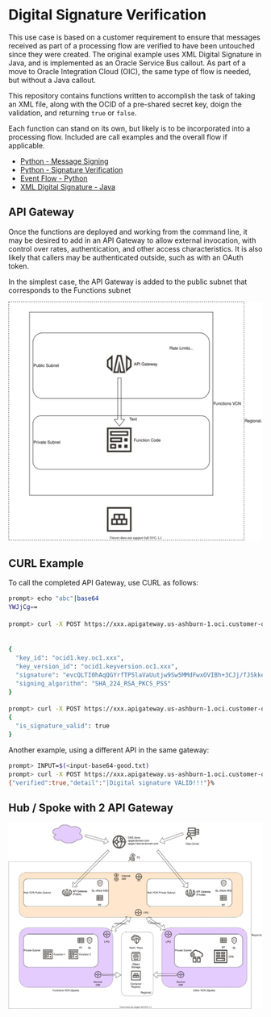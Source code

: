 # Digital Signature Verification

This use case is based on a customer requirement to ensure that messages received as part of a processing flow are verified to have been untouched since they were created.  The original example uses XML Digital Signature in Java, and is implemented as an Oracle Service Bus callout.  As part of a move to Oracle Integration Cloud (OIC), the same type of flow is needed, but without a Java callout.   

This repository contains functions written to accomplish the task of taking an XML file, along with the OCID of a pre-shared secret key, doign the validation, and returning `true` or `false`.  

Each function can stand on its own, but likely is to be incorporated into a processing flow.  Included are call examples and the overall flow if applicable.  

- [Python - Message Signing](sign-message-python) 
- [Python - Signature Verification](verify-signature-python) 
- [Event Flow - Python](verify-signature-python-event) 
- [XML Digital Signature - Java](verify-signature-java) 
 
## API Gateway

Once the functions are deployed and working from the command line, it may be desired to add in an API Gateway to allow external invocation, with control over rates, authentication, and other access characteristics.  It is also likely that callers may be authenticated outside, such as with an OAuth token.

In the simplest case, the API Gateway is added to the public subnet that corresponds to the Functions subnet

![API GW Diagram](images/FunctionsAPIGateway.svg)

## CURL Example

To call the completed API Gateway, use CURL as follows:

```bash
prompt> echo "abc"|base64
YWJjCg==

prompt> curl -X POST https://xxx.apigateway.us-ashburn-1.oci.customer-oci.com/vaultsign/sign -H "Content-Type: application/json" -d '{"base64message":"YWJjCg=="}'


{
  "key_id": "ocid1.key.oc1.xxx",
  "key_version_id": "ocid1.keyversion.oc1.xxx",
  "signature": "evcQLTI0hAqQGYrfTP5laVaUutjw9Sw5MMdFwxOVIBh+3CJj/fJSkkef8b3zakP0Y/hXx9ulj7LwAYeDPFYN1GHqMET5FWScM1V9F5Q2GqPRQiTPuQJZOt1bodnIR92XAJafeL9MPi3uVHjVnp7QCRrR8KsPNMtQLeyFRswDlZkLTOQVEqeKLPVmmZklz5bscgUv6ly/qrJsOGikdqXKY5iScb6JttA/cy6S4M/Xgfh34Rghhio5AbRE5plf8Bug8HJkmbe8Ydg2mCCteZ4iQze0PIhX1lO+pHv1+VTsj28AaNdeV/Yowq0G5NKQLoVhdSCzEUMbhLfZmsQCGl7qhw==",
  "signing_algorithm": "SHA_224_RSA_PKCS_PSS"
}

prompt> curl -X POST https://xxx.apigateway.us-ashburn-1.oci.customer-oci.com/vaultsign/verify -H "Content-Type: application/json" -d '{"base64message":"YWJjCg==","signature":"evcQLTI0hAqQGYrfTP5laVaUutjw9Sw5MMdFwxOVIBh+3CJj/fJSkkef8b3zakP0Y/hXx9ulj7LwAYeDPFYN1GHqMET5FWScM1V9F5Q2GqPRQiTPuQJZOt1bodnIR92XAJafeL9MPi3uVHjVnp7QCRrR8KsPNMtQLeyFRswDlZkLTOQVEqeKLPVmmZklz5bscgUv6ly/qrJsOGikdqXKY5iScb6JttA/cy6S4M/Xgfh34Rghhio5AbRE5plf8Bug8HJkmbe8Ydg2mCCteZ4iQze0PIhX1lO+pHv1+VTsj28AaNdeV/Yowq0G5NKQLoVhdSCzEUMbhLfZmsQCGl7qhw=="}'
{
  "is_signature_valid": true
}
```
Another example, using a different API in the same gateway:
```bash
prompt> INPUT=$(<input-base64-good.txt)
prompt> curl -X POST https://xxx.apigateway.us-ashburn-1.oci.customer-oci.com/xmldigitalsignature/verify -H "Content-Type: application/json" -d '{"base64InputXML":"'${INPUT}'","secretOcid":"ocid1.vaultsecret.oc1.xxx"}'
{"verified":true,"detail":"|Digital signature VALID!!!"}%
```





## Hub / Spoke with 2 API Gateway
![Advanced Hub Spoke](images/FunctionsAPIGatewayHubSpoke.svg)
